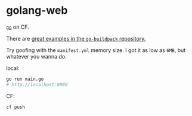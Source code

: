 # golang-web

[`go`](https://docs.cloudfoundry.org/buildpacks/go/index.html) on CF.

There are [great examples in the `go-buildpack` repository.](https://github.com/cloudfoundry/go-buildpack/tree/c99109e8cbce1284c9a8da71273009722059e87e/fixtures)

Try goofing with the `manifest.yml` memory size. I got it as low as `6MB`, but whatever you wanna do.

local:

```sh
go run main.go
# http://localhost:8080
```

CF:

```sh
cf push
```
